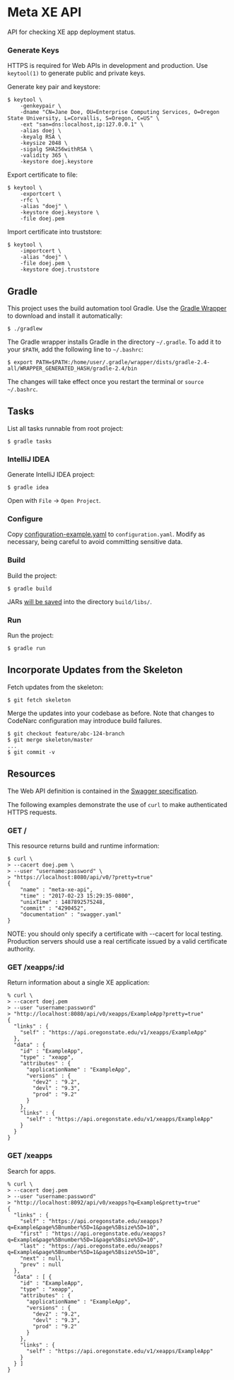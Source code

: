# Meta XE API

API for checking XE app deployment status.

### Generate Keys

HTTPS is required for Web APIs in development and production. Use `keytool(1)` to generate public and private keys.

Generate key pair and keystore:

    $ keytool \
        -genkeypair \
        -dname "CN=Jane Doe, OU=Enterprise Computing Services, O=Oregon State University, L=Corvallis, S=Oregon, C=US" \
        -ext "san=dns:localhost,ip:127.0.0.1" \
        -alias doej \
        -keyalg RSA \
        -keysize 2048 \
        -sigalg SHA256withRSA \
        -validity 365 \
        -keystore doej.keystore

Export certificate to file:

    $ keytool \
        -exportcert \
        -rfc \
        -alias "doej" \
        -keystore doej.keystore \
        -file doej.pem

Import certificate into truststore:

    $ keytool \
        -importcert \
        -alias "doej" \
        -file doej.pem \
        -keystore doej.truststore

## Gradle

This project uses the build automation tool Gradle. Use the [Gradle Wrapper](https://docs.gradle.org/current/userguide/gradle_wrapper.html) to download and install it automatically:

    $ ./gradlew

The Gradle wrapper installs Gradle in the directory `~/.gradle`. To add it to your `$PATH`, add the following line to `~/.bashrc`:

    $ export PATH=$PATH:/home/user/.gradle/wrapper/dists/gradle-2.4-all/WRAPPER_GENERATED_HASH/gradle-2.4/bin

The changes will take effect once you restart the terminal or `source ~/.bashrc`.

## Tasks

List all tasks runnable from root project:

    $ gradle tasks

### IntelliJ IDEA

Generate IntelliJ IDEA project:

    $ gradle idea

Open with `File` -> `Open Project`.

### Configure

Copy [configuration-example.yaml](configuration-example.yaml) to `configuration.yaml`. Modify as necessary, being careful to avoid committing sensitive data.

### Build

Build the project:

    $ gradle build

JARs [will be saved](https://github.com/johnrengelman/shadow#using-the-default-plugin-task) into the directory `build/libs/`.

### Run

Run the project:

    $ gradle run

## Incorporate Updates from the Skeleton

Fetch updates from the skeleton:

    $ git fetch skeleton

Merge the updates into your codebase as before.
Note that changes to CodeNarc configuration may introduce build failures.

    $ git checkout feature/abc-124-branch
    $ git merge skeleton/master
    ...
    $ git commit -v


## Resources

The Web API definition is contained in the [Swagger specification](swagger.yaml).

The following examples demonstrate the use of `curl` to make authenticated HTTPS requests.

### GET /

This resource returns build and runtime information:

    $ curl \
    > --cacert doej.pem \
    > --user "username:password" \
    > "https://localhost:8080/api/v0/?pretty=true"
    {
        "name" : "meta-xe-api",
        "time" : "2017-02-23 15:29:35-0800",
        "unixTime" : 1487892575248,
        "commit" : "4290452",
        "documentation" : "swagger.yaml"
    }

NOTE: you should only specify a certificate with --cacert for local testing.
Production servers should use a real certificate
issued by a valid certificate authority.

### GET /xeapps/:id

Return information about a single XE application:

    % curl \
    > --cacert doej.pem
    > --user "username:password"
    > "http://localhost:8080/api/v0/xeapps/ExampleApp?pretty=true"
    {
      "links" : {
        "self" : "https://api.oregonstate.edu/v1/xeapps/ExampleApp"
      },
      "data" : {
        "id" : "ExampleApp",
        "type" : "xeapp",
        "attributes" : {
          "applicationName" : "ExampleApp",
          "versions" : {
            "dev2" : "9.2",
            "devl" : "9.3",
            "prod" : "9.2"
          }
        },
        "links" : {
          "self" : "https://api.oregonstate.edu/v1/xeapps/ExampleApp"
        }
      }
    }

### GET /xeapps

Search for apps.

    % curl \
    > --cacert doej.pem
    > --user "username:password"
    > "http://localhost:8092/api/v0/xeapps?q=Example&pretty=true"
    {
      "links" : {
        "self" : "https://api.oregonstate.edu/xeapps?q=Example&page%5Bnumber%5D=1&page%5Bsize%5D=10",
        "first" : "https://api.oregonstate.edu/xeapps?q=Example&page%5Bnumber%5D=1&page%5Bsize%5D=10",
        "last" : "https://api.oregonstate.edu/xeapps?q=Example&page%5Bnumber%5D=1&page%5Bsize%5D=10",
        "next" : null,
        "prev" : null
      },
      "data" : [ {
        "id" : "ExampleApp",
        "type" : "xeapp",
        "attributes" : {
          "applicationName" : "ExampleApp",
          "versions" : {
            "dev2" : "9.2",
            "devl" : "9.3",
            "prod" : "9.2"
          }
        },
        "links" : {
          "self" : "https://api.oregonstate.edu/v1/xeapps/ExampleApp"
        }
      } ]
    }
